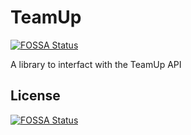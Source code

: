 # TeamUp
[![FOSSA Status](https://app.fossa.com/api/projects/git%2Bgithub.com%2FSmartSystemsGithub%2FTeamUp.svg?type=shield)](https://app.fossa.com/projects/git%2Bgithub.com%2FSmartSystemsGithub%2FTeamUp?ref=badge_shield)

 A library to interfact with the TeamUp API


## License
[![FOSSA Status](https://app.fossa.com/api/projects/git%2Bgithub.com%2FSmartSystemsGithub%2FTeamUp.svg?type=large)](https://app.fossa.com/projects/git%2Bgithub.com%2FSmartSystemsGithub%2FTeamUp?ref=badge_large)